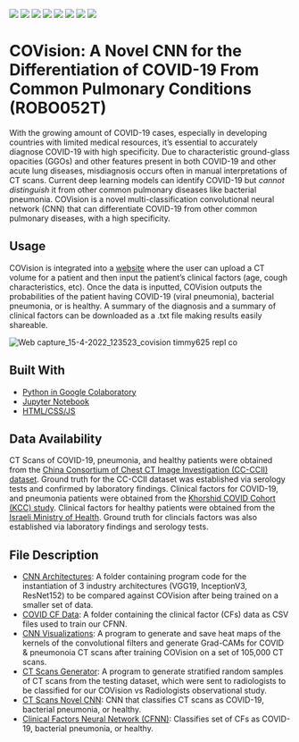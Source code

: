![](https://img.shields.io/badge/Python-14354C?style=for-the-badge&logo=python&logoColor=white)
![](https://img.shields.io/badge/HTML-239120?style=for-the-badge&logo=html5&logoColor=white)
![](https://img.shields.io/badge/CSS3-1572B6?style=for-the-badge&logo=css3&logoColor=white)
![](https://img.shields.io/badge/JavaScript-323330?style=for-the-badge&logo=javascript&logoColor=F7DF1E)
![](https://img.shields.io/badge/Maintained%3F-yes-green.svg)
![](https://img.shields.io/badge/Maintained%3F-yes-green.svgr)
![](https://img.shields.io/website-up-down-green-red/http/monip.org.svg)
![](https://img.shields.io/badge/-Google%20Colab-blue)

# COVision: A Novel CNN for the Differentiation of COVID-19 From Common Pulmonary Conditions (ROBO052T)

With the growing amount of COVID-19 cases, especially in developing countries with limited medical resources, it’s essential to accurately diagnose COVID-19 with high specificity. Due to characteristic ground-glass opacities (GGOs) and other features present in both COVID-19 and other acute lung diseases, misdiagnosis occurs often in manual interpretations of CT scans. Current deep learning models can identify COVID-19 but *cannot distinguish* it from other common pulmonary diseases like bacterial pneumonia. COVision is a novel multi-classification convolutional neural network (CNN) that can differentiate COVID-19 from other common pulmonary diseases, with a high specificity.

## Usage
COVision is integrated into a [website](https://covision.timmy625.repl.co/) where the user can upload a CT volume for a patient and then input the patient’s clinical factors (age, cough characteristics, etc). Once the data is inputted, COVision outputs the probabilities of the patient having COVID-19 (viral pneumonia), bacterial pneumonia, or is healthy. A summary of the diagnosis and a summary of clinical factors can be downloaded as a .txt file making results easily shareable. 

![Web capture_15-4-2022_123523_covision timmy625 repl co](https://user-images.githubusercontent.com/30708141/163596786-4c101603-2d86-41ee-84c9-c877c115c886.jpeg)

## Built With
- [Python in Google Colaboratory](https://colab.research.google.com/)
- [Jupyter Notebook](https://jupyter.org/)
- [HTML/CSS/JS](https://developer.mozilla.org/en-US/docs/Web/HTML)

## Data Availability
CT Scans of COVID-19, pneumonia, and healthy patients were obtained from the [China Consortium of Chest CT Image Investigation (CC-CCII) dataset](http://ncov-ai.big.ac.cn/download?lang=en). Ground truth for the CC-CCII dataset was established via serology tests and confirmed by laboratory findings. Clinical factors for COVID-19, and pneumonia patients were obtained from the [Khorshid COVID Cohort (KCC) study](https://figshare.com/articles/dataset/COVID-19_and_non-COVID-19_pneumonia_Dataset/16682422). Clinical factors for healthy patients were obtained from the [Israeli Ministry of Health](https://data.gov.il/dataset/covid-19/resource/74216e15-f740-4709-adb7-a6fb0955a048). Ground truth for clincials factors was also established via laboratory findings and serology tests.

## File Description
- [CNN Architectures](https://github.com/Kushy0814/COVision/tree/main/CNN%20Architectures): A folder containing program code for the instantiation of 3 industry architectures (VGG19, InceptionV3, ResNet152) to be compared against COVision after being trained on a smaller set of data.
- [COVID CF Data](https://github.com/Kushy0814/COVision/tree/main/COVID%20CF%20Data): A folder containing the clinical factor (CFs) data as CSV files used to train our CFNN.
- [CNN Visualizations](https://github.com/Kushy0814/COVision/blob/main/CNN_Visualizations.py): A program to generate and save heat maps of the kernels of the convolutional filters and generate Grad-CAMs for COVID & pneumonoia CT scans after training COVision on a set of 105,000 CT scans.
- [CT Scans Generator](https://github.com/Kushy0814/COVision/blob/main/CT_Scans_Generator.ipynb): A program to generate stratified random samples of CT scans from the testing dataset, which were sent to radiologists to be classified for our COVision vs Radiologists observational study.
- [CT Scans Novel CNN](https://github.com/Kushy0814/COVision/blob/main/CT_Scans_Novel_CNN.py): CNN that classifies CT scans as COVID-19, bacterial pneumonia, or healthy.
- [Clinical Factors Neural Network (CFNN)](https://github.com/Kushy0814/COVision/blob/main/Clinical_Factors_FCNN.py): Classifies set of CFs as COVID-19, bacterial pneumonia, or healthy.



